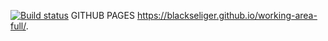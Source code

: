 [![Build status](https://ci.appveyor.com/api/projects/status/5p34ucxaqad4fyg8?svg=true)](https://ci.appveyor.com/project/blackseliger/working-area-full)
GITHUB PAGES https://blackseliger.github.io/working-area-full/.
